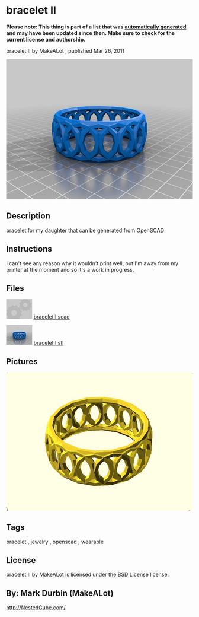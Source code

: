 bracelet II
===============
**Please note: This thing is part of a list that was [automatically generated](https://github.com/carlosgs/export-things) and may have been updated since then. Make sure to check for the current license and authorship.**  

bracelet II  by MakeALot , published Mar 26, 2011

![Image](img/braceletII_display_large.jpg)

Description
--------
bracelet for my daughter that can be generated from OpenSCAD

Instructions
--------
I can't see any reason why it wouldn't print well, but I'm away from my printer at the moment and so it's a work in progress.

Files
--------
[![Image](img/Gears_preview_tinycard.jpg)](braceletII.scad)
 [ braceletII.scad](braceletII.scad)  

[![Image](img/braceletII_preview_tinycard.jpg)](braceletII.stl)
 [ braceletII.stl](braceletII.stl)  



Pictures
--------
![Image](img/braceletII_display_large_display_large.jpg)


Tags
--------
bracelet , jewelry , openscad , wearable  

  

License
--------
bracelet II by MakeALot is licensed under the BSD License license.  



By: Mark Durbin (MakeALot)
--------
<http://NestedCube.com/>